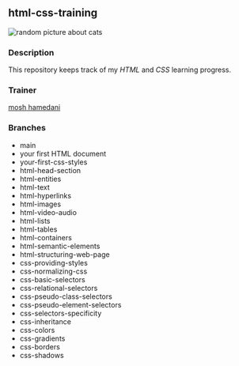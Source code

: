## html-css-training

![random picture about cats](https://picsum.photos/200/300)

### Description

This repository keeps track of my _HTML_ and _CSS_ learning progress.

### Trainer

[mosh hamedani](http://bit.ly/3Uul0zK)

### Branches

- main
- your first HTML document
- your-first-css-styles
- html-head-section
- html-entities
- html-text
- html-hyperlinks
- html-images
- html-video-audio
- html-lists
- html-tables
- html-containers
- html-semantic-elements
- html-structuring-web-page
- css-providing-styles
- css-normalizing-css
- css-basic-selectors
- css-relational-selectors
- css-pseudo-class-selectors
- css-pseudo-element-selectors
- css-selectors-specificity
- css-inheritance
- css-colors
- css-gradients
- css-borders
- css-shadows
